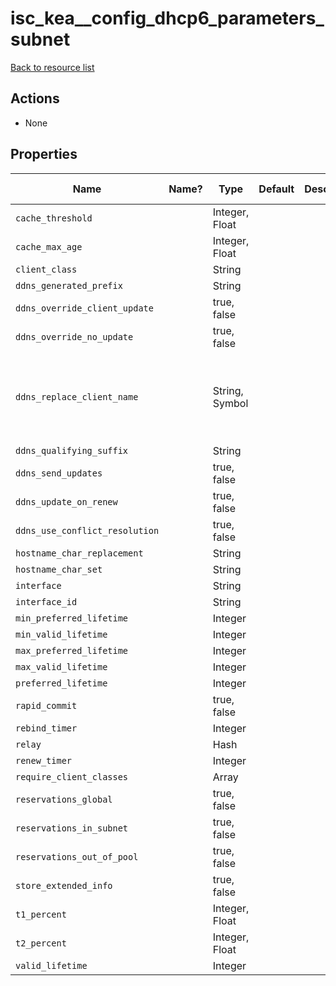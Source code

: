# isc_kea__config_dhcp6_parameters_subnet

[Back to resource list](README.md#resources)

## Actions

- None

## Properties

| Name                           | Name? | Type           | Default | Description | Allowed Values                                |
| ------------------------------ | ----- | -------------- | ------- | ----------- | --------------------------------------------- |
| `cache_threshold`              |       | Integer, Float |         |             |                                               |
| `cache_max_age`                |       | Integer, Float |         |             |                                               |
| `client_class`                 |       | String         |         |             |                                               |
| `ddns_generated_prefix`        |       | String         |         |             |                                               |
| `ddns_override_client_update`  |       | true, false    |         |             |                                               |
| `ddns_override_no_update`      |       | true, false    |         |             |                                               |
| `ddns_replace_client_name`     |       | String, Symbol |         |             | never, always, when-present, when-not-present |
| `ddns_qualifying_suffix`       |       | String         |         |             |                                               |
| `ddns_send_updates`            |       | true, false    |         |             |                                               |
| `ddns_update_on_renew`         |       | true, false    |         |             |                                               |
| `ddns_use_conflict_resolution` |       | true, false    |         |             |                                               |
| `hostname_char_replacement`    |       | String         |         |             |                                               |
| `hostname_char_set`            |       | String         |         |             |                                               |
| `interface`                    |       | String         |         |             |                                               |
| `interface_id`                 |       | String         |         |             |                                               |
| `min_preferred_lifetime`       |       | Integer        |         |             |                                               |
| `min_valid_lifetime`           |       | Integer        |         |             |                                               |
| `max_preferred_lifetime`       |       | Integer        |         |             |                                               |
| `max_valid_lifetime`           |       | Integer        |         |             |                                               |
| `preferred_lifetime`           |       | Integer        |         |             |                                               |
| `rapid_commit`                 |       | true, false    |         |             |                                               |
| `rebind_timer`                 |       | Integer        |         |             |                                               |
| `relay`                        |       | Hash           |         |             |                                               |
| `renew_timer`                  |       | Integer        |         |             |                                               |
| `require_client_classes`       |       | Array          |         |             |                                               |
| `reservations_global`          |       | true, false    |         |             |                                               |
| `reservations_in_subnet`       |       | true, false    |         |             |                                               |
| `reservations_out_of_pool`     |       | true, false    |         |             |                                               |
| `store_extended_info`          |       | true, false    |         |             |                                               |
| `t1_percent`                   |       | Integer, Float |         |             |                                               |
| `t2_percent`                   |       | Integer, Float |         |             |                                               |
| `valid_lifetime`               |       | Integer        |         |             |                                               |
